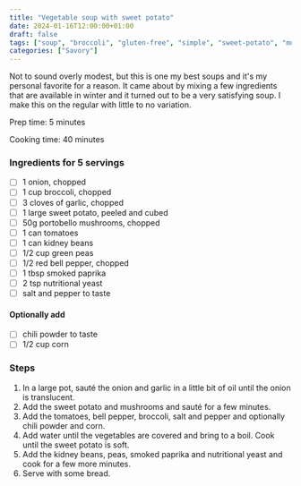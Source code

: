 ```yaml
---
title: "Vegetable soup with sweet potato"
date: 2024-01-16T12:00:00+01:00
draft: false
tags: ["soup", "broccoli", "gluten-free", "simple", "sweet-potato", "mushrooms"]
categories: ["Savory"]
---
```


Not to sound overly modest, but this is one my best soups and it's my personal favorite for a reason. It came about by mixing a few ingredients that are available in winter and it turned out to be a very satisfying soup. I make this on the regular with little to no variation.

<div class="recipe" id="recipe">
Prep time: 5 minutes

Cooking time: 40 minutes

### Ingredients for 5 servings
- [ ] 1 onion, chopped
- [ ] 1 cup broccoli, chopped
- [ ] 3 cloves of garlic, chopped
- [ ] 1 large sweet potato, peeled and cubed
- [ ] 50g portobello mushrooms, chopped
- [ ] 1 can tomatoes
- [ ] 1 can kidney beans
- [ ] 1/2 cup green peas
- [ ] 1/2 red bell pepper, chopped
- [ ] 1 tbsp smoked paprika
- [ ] 2 tsp nutritional yeast
- [ ] salt and pepper to taste
#### Optionally add
- [ ] chili powder to taste
- [ ] 1/2 cup corn

### Steps
1. In a large pot, sauté the onion and garlic in a little bit of oil until the onion is translucent.
2. Add the sweet potato and mushrooms and sauté for a few minutes.
3. Add the tomatoes, bell pepper, broccoli, salt and pepper and optionally chili powder and corn.
4. Add water until the vegetables are covered and bring to a boil. Cook until the sweet potato is soft.
5. Add the kidney beans, peas, smoked paprika and nutritional yeast and cook for a few more minutes.
6. Serve with some bread.

</div>
